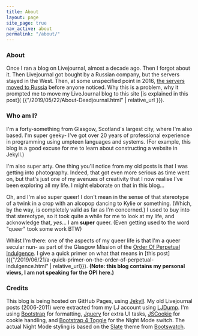 ```yaml
---
title: About
layout: page
site_page: true
nav_active: about
permalink: "/about/"
---
```


### About

Once I ran a blog on Livejournal, almost a decade ago. Then I forgot about it. Then Livejournal got bought by a Russian company, but the servers stayed in the West. Then, at some unspecified point in 2016, [the servers moved to Russia](https://puzzling.org/politics-and-society/2017/01/if-youre-still-maintaining-a-livejournal-your-journals-now-in-russia/) before anyone noticed.
Why this is a problem, why it prompted me to move my LiveJournal blog to this site [is explained in this post]( {{"/2019/05/22/About-Deadjournal.html" | relative_url }}).

### Who am I?

I'm a forty-something from Glasgow, Scotland's largest city, where I'm also based. I'm super geeky- I've got over 20 years of professional experience in programming using umpteen languages and systems. (For example, this blog is a good excuse for me to learn about constructing a website in Jekyll.)

I'm also super arty. One thing you'll notice from my old posts is that I was getting into photography. Indeed, that got even more serious as time went on, but that's just one of my avenues of creativity that I now realise I've been exploring all my life. I might elaborate on that in this blog...

Oh, and I'm also super queer! I don't mean in the sense of that stereotype of a twink in a crop with an alcopop dancing to Kylie or something. (Which, by the way, is completely valid as far as I'm concerned.) I used to buy into that stereotype, so it took quite a while for me to look at my life, and acknowledge that, *yes*... I am **super** queer. (Even getting used to the word "queer" took some work BTW)

Whilst I'm there: one of the aspects of my queer life is that I'm a queer secular nun- as part of the Glasgow Mission of the [Order Of Perpetual Indulgence]({{"/tag/opi.html"|relative_url}}). I give a quick primer on what that means in [this post]({{"/2019/06/21/a-quick-primer-on-the-order-of-perpetual-indulgence.html" | relative_url}}). **(Note: this blog contains my personal views, I am not speaking for the OPI here.)**

### Credits

This blog is being hosted on GitHub Pages, using [Jekyll](https://github.com/jekyll). My
old Livejournal posts (2006-2011) were extracted from my LJ account using 
[LJDump](https://hewgill.com/ljdump/). I'm using [Bootstrap](https://getbootstrap.com/) for formatting, [Jquery](https://jquery.com/) for extra UI tasks, [JSCookie](https://github.com/js-cookie/js-cookie) for cookie handling, and [Bootstrap 4 Toggle](https://gitbrent.github.io/bootstrap4-toggle/) for the Night Mode switch. The actual Night Mode styling is based on the [Slate](https://bootswatch.com/slate/) theme from [Bootswatch](https://bootswatch.com/).